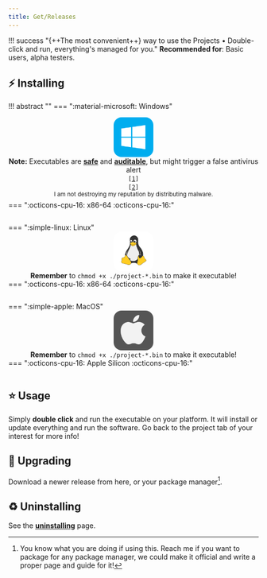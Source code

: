 ```yaml
---
title: Get/Releases
---
```


!!! success "{++The most convenient++} way to use the Projects • Double-click and run, everything's managed for you."
    **Recommended for**: Basic users, alpha testers.

## ⚡️ Installing

!!! abstract ""
    === ":material-microsoft: Windows"
        <div align="center">
          <img src="https://raw.githubusercontent.com/edent/SuperTinyIcons/master/images/svg/windows.svg" style="vertical-align: middle; border-radius: 20%;" width="80">
          <div>
            <b>Note:</b> Executables are <b><a target="_blank" href="https://github.com/ofek/pyapp">safe</a></b> and <b><a target="_blank" href="https://github.com/BrokenSource/BrokenSource/actions">auditable</a></b>, but might trigger a false antivirus alert
            <code>
              [<a target="_blank" href="https://github.com/astral-sh/rye/issues/468#issuecomment-1956285911">1</a>]
              [<a target="_blank" href="https://github.com/pyinstaller/pyinstaller/issues/6754">2</a>]
            </code>
            <div><sup>I am not destroying my reputation by distributing malware.</sup></div>
          </div>
        </div>
        === ":octicons-cpu-16: x86-64 :octicons-cpu-16:"
            <table id="windows-amd64"><tbody/></table>
    === ":simple-linux: Linux"
        <div align="center">
          <img src="https://raw.githubusercontent.com/edent/SuperTinyIcons/master/images/svg/linux.svg" style="vertical-align: middle; border-radius: 20%;" width="80">
          <div><b>Remember</b> to `chmod +x ./project-*.bin` to make it executable!</div>
          <div><sup></sup></div>
        </div>
        === ":octicons-cpu-16: x86-64 :octicons-cpu-16:"
            <table id="linux-amd64"><tbody/></table>
    === ":simple-apple: MacOS"
        <div align="center">
          <img src="https://raw.githubusercontent.com/edent/SuperTinyIcons/master/images/svg/apple.svg" style="vertical-align: middle; border-radius: 20%;" width="80">
          <div><b>Remember</b> to `chmod +x ./project-*.bin` to make it executable!</div>
          <div><sup></sup></div>
        </div>
        === ":octicons-cpu-16: Apple Silicon :octicons-cpu-16:"
            <table id="macos-arm64"><tbody/></table>

<script>
  function add_release(emoji, name, platform, architecture, version, enabled) {

    // Create the project name left button
    const project_cell = Object.assign(document.createElement('td'), {style: 'width: 50%'});
    const name_link = Object.assign(document.createElement('a'), {
      className: 'md-button md-button--stretch md-button--thin',
      href: `https://brokensrc.dev/${name.toLowerCase()}`,
      innerHTML: `${emoji} ${name}`,
    });

    // Create the big clickable download button users love
    const download_cell = Object.assign(document.createElement('td'), {style: 'width: 50%'});
    const download_link = Object.assign(document.createElement('a'), {
      className: 'md-button md-button--primary md-button--stretch',
    });

    if (enabled) {
      const icon = `<span class="twemoji"><svg xmlns="http://www.w3.org/2000/svg" viewBox="0 0 16 16"><path d="M2.75 14A1.75 1.75 0 0 1 1 12.25v-2.5a.75.75 0 0 1 1.5 0v2.5c0 .138.112.25.25.25h10.5a.25.25 0 0 0 .25-.25v-2.5a.75.75 0 0 1 1.5 0v2.5A1.75 1.75 0 0 1 13.25 14Z"></path><path d="M7.25 7.689V2a.75.75 0 0 1 1.5 0v5.689l1.97-1.969a.749.749 0 1 1 1.06 1.06l-3.25 3.25a.75.75 0 0 1-1.06 0L4.22 6.78a.749.749 0 1 1 1.06-1.06z"></path></svg></span>`;
      const extension = {windows: 'exe', linux: 'bin', macos: 'bin'}[platform];
      download_link.innerHTML = `${icon} Download`;
      download_link.href = [
        `https://github.com/BrokenSource/${name}/releases/download/${version}/`,
        `${name.toLowerCase()}-${platform}-${architecture}-${version}.${extension}`
      ].join('');
    } else {
      download_link.classList.add('md-button--disabled');
      download_link.innerHTML = 'Eventually';
    }

    // Create the hierarchy of elements of this row
    const row = document.createElement('tr');
    download_cell.appendChild(download_link);
    project_cell.appendChild(name_link);
    row.appendChild(project_cell);
    row.appendChild(download_cell);

    document.querySelector(`#${platform}-${architecture} tbody`).appendChild(row);
  }

  add_release("🌊", "DepthFlow",   "windows", "amd64", "v0.8.0", true)
  add_release("🌊", "DepthFlow",   "linux",   "amd64", "v0.8.0", true)
  add_release("🌊", "DepthFlow",   "macos",   "arm64", "v0.8.0", true)
  add_release("🔥", "ShaderFlow",  "windows", "amd64", "v0.8.0", true)
  add_release("🔥", "ShaderFlow",  "linux",   "amd64", "v0.8.0", true)
  add_release("🔥", "ShaderFlow",  "macos",   "arm64", "v0.8.0", true)
  add_release("🎹", "Pianola",     "windows", "amd64", "v0.8.0", false)
  add_release("🎹", "Pianola",     "linux",   "amd64", "v0.8.0", false)
  add_release("🎹", "Pianola",     "macos",   "arm64", "v0.8.0", false)
  add_release("🎧", "SpectroNote", "windows", "amd64", "v0.8.0", false)
  add_release("🎧", "SpectroNote", "linux",   "amd64", "v0.8.0", false)
  add_release("🎧", "SpectroNote", "macos",   "arm64", "v0.8.0", false)
</script>

## ⭐️ Usage

Simply **double click** and run the executable on your platform. It will install or update everything and run the software. Go back to the project tab of your interest for more info!

## 🚀 Upgrading

Download a newer release from here, or your package manager[^1].

[^1]: You know what you are doing if using this. Reach me if you want to package for any package manager, we could make it official and write a proper page and guide for it!

## ♻️ Uninstalling

See the <a href="site:get/uninstalling"><b>uninstalling</b></a> page.
